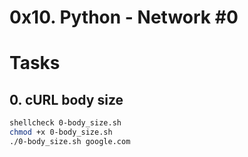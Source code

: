 # 0x10. Python - Network #0

# Tasks
## 0. cURL body size
```bash
shellcheck 0-body_size.sh
chmod +x 0-body_size.sh
./0-body_size.sh google.com
```